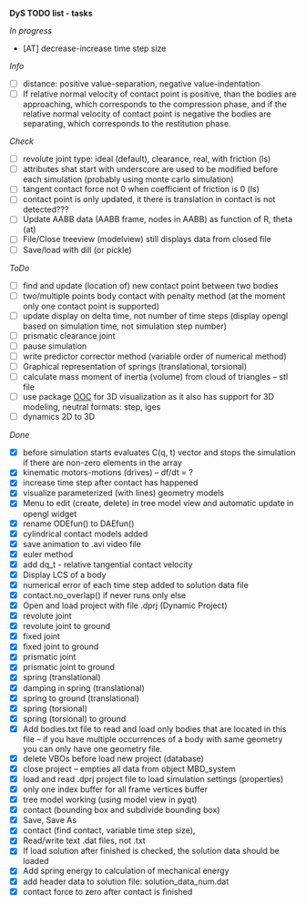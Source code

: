 **DyS TODO list - tasks**

*In progress*

- [AT] decrease-increase time step size 

*Info*

- [ ] distance: positive value-separation, negative value-indentation
- [ ] If relative normal velocity of contact point is positive, than the bodies are approaching, which
corresponds to the compression phase, and if the relative normal velocity of contact point is
negative the bodies are separating, which corresponds to the restitution phase.

*Check* 

- [ ] revolute joint type: ideal (default), clearance, real, with friction (ls)
- [ ] attributes shat start with underscore are used to be modified before each simulation (probably using monte carlo simulation)
- [ ] tangent contact force not 0 when coefficient of friction is 0 (ls)
- [ ] contact point is only updated, it there is translation in contact is not detected???
- [ ] Update AABB data (AABB frame, nodes in AABB) as function of R, theta (at)
- [ ] File/Close treeview (modelview) still displays data from closed file
- [ ] Save/load with dill (or pickle)

*ToDo*

- [ ] find and update (location of) new contact point between two bodies
- [ ] two/multiple points body contact with penalty method (at the moment only one contact point is supported)
- [ ] update display on delta time, not number of time steps (display opengl based on simulation time, not simulation step number)
- [ ] prismatic clearance joint
- [ ] pause simulation
- [ ] write predictor corrector method (variable order of numerical method)
- [ ] Graphical representation of springs (translational, torsional)
- [ ] calculate mass moment of inertia (volume) from cloud of triangles – stl file
- [ ] use package [OOC](http://www.pythonocc.org/) for 3D visualization as it also has support for 3D modeling, neutral formats: step, iges
- [ ] dynamics 2D to 3D

*Done*

- [x] before simulation starts evaluates C(q, t) vector and stops the simulation if there are non-zero elements in the array
- [x] kinematic motors-motions (drives) – df/dt = ?
- [x] increase time step after contact has happened
- [x] visualize parameterized (with lines) geometry models
- [x] Menu to edit (create, delete) in tree model view and automatic update in opengl widget
- [x] rename ODEfun() to DAEfun()
- [x] cylindrical contact models added
- [x] save animation to .avi video file
- [x] euler method
- [x] add dq_t - relative tangential contact velocity
- [x] Display LCS of a body
- [x] numerical error of each time step added to solution data file
- [x] contact.no_overlap() if never runs only else
- [x] Open and load project with file .dprj (Dynamic Project)
- [x] revolute joint
- [x] revolute joint to ground
- [x] fixed joint
- [x] fixed joint to ground
- [x] prismatic joint
- [x] prismatic joint to ground
- [x] spring (translational)
- [x] damping in spring (translational)
- [x] spring to ground (translational)
- [x] spring (torsional)
- [x] spring (torsional) to ground
- [x] Add bodies.txt file to read and load only bodies that are located in this file – if you have multiple occurrences of a body with same geometry you can only have one geometry file.
- [x] delete VBOs before load new project (database)
- [x] close project – empties all data from object MBD_system
- [x] load and read .dprj project file to load simulation settings (properties)
- [x] only one index buffer for all frame vertices buffer
- [x] tree model working (using model view in pyqt)
- [x] contact (bounding box and subdivide bounding box)
- [x] Save, Save As
- [x] contact (find contact, variable time step size),
- [x] Read/write text .dat files, not .txt
- [x] If load solution after finished is checked, the solution data should be loaded
- [x] Add spring energy to calculation of mechanical energy
- [x] add header data to solution file: solution_data_num.dat
- [x] contact force to zero after contact is finished
